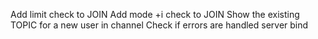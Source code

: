 Add limit check to JOIN
Add mode +i check to JOIN
Show the existing TOPIC for a new user in channel
Check if errors are handled server bind
